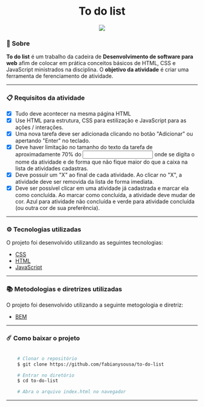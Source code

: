 <h1 align="center"> To do list</h1>

<div align="center">
    <img src="https://ik.imagekit.io/fabianysousa/To_Do_List_IHMeb--55.gif">
</div>

### 📑 Sobre

**To do list** é um trabalho da cadeira de **Desenvolvimento de software para web** afim de colocar em prática conceitos básicos de HTML, CSS e JavaScript ministrados na disciplina. O **objetivo da atividade** é criar uma ferramenta de ferenciamento de atividade.

---

### 📋 Requisitos da atividade

- [x] Tudo deve acontecer na mesma página HTML
- [x] Use HTML para estrutura, CSS para estilização e JavaScript para as ações / interações.
- [x] Uma nova tarefa deve ser adicionada clicando no botão "Adicionar" ou apertando "Enter" no teclado.
- [x] Deve haver limitação no tamanho do texto da tarefa de aproximadamente 70% do <input> onde se digita o nome da atividade e de forma que não fique maior do que a caixa na lista de atividades cadastras.
- [x] Deve possuir um "X" ao final de cada atividade. Ao clicar no "X", a atividade deve ser removida da lista de forma imediata.
- [x] Deve ser possível clicar em uma atividade já cadastrada e marcar ela como concluída. Ao marcar como concluída, a atividade deve mudar de cor. Azul para atividade não concluída e verde para atividade concluída (ou outra cor de sua preferência).

---

### ⚙️ Tecnologias utilizadas

O projeto foi desenvolvido utilizando as seguintes tecnologias:

- [CSS](https://devdocs.io/css/)
- [HTML](https://devdocs.io/html/)
- [JavaScript](https://developer.mozilla.org/pt-BR/docs/Web/JavaScript)

---

### 📚 Metodologias e diretrizes utilizadas

O projeto foi desenvolvido utilizando a seguinte metogologia e diretriz:

- [BEM](https://en.bem.info/methodology/)

---

### ☄️ Como baixar o projeto

```bash

    # Clonar o repositório
    $ git clone https://github.com/fabianysousa/to-do-list

    # Entrar no diretório
    $ cd to-do-list

    # Abra o arquivo index.html no navegador

```
---
